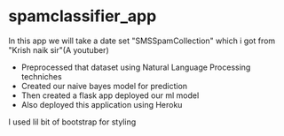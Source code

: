# spamclassifier_app

In this app we will take a date set "SMSSpamCollection" which i got from "Krish naik sir"(A youtuber)

* Preprocessed that dataset using Natural Language Processing techniches
* Created our naive bayes model for prediction
* Then created a flask app deployed our ml model
* Also deployed this application using Heroku

I used lil bit of bootstrap for styling

